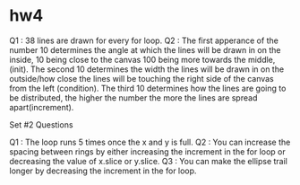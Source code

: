 # hw4
Q1 : 38 lines are drawn for every for loop.
Q2 : The first apperance of the number 10 determines the angle at which the lines will be drawn in on the inside, 10 being close to the canvas 100 being more towards the middle, (init). The second 10 determines the width the lines will be drawn in on the outside/how close the lines will be touching the right side of the canvas from the left (condition). The third 10 determines how the lines are going to be distributed, the higher the number the more the lines are spread apart(increment). 

Set #2 Questions

Q1 : The loop runs 5 times once the x and y is full.
Q2 : You can increase the spacing between rings by either increasing the increment in the for loop or decreasing the value of x.slice or y.slice.
Q3 : You can make the ellipse trail longer by decreasing the increment in the for loop.

